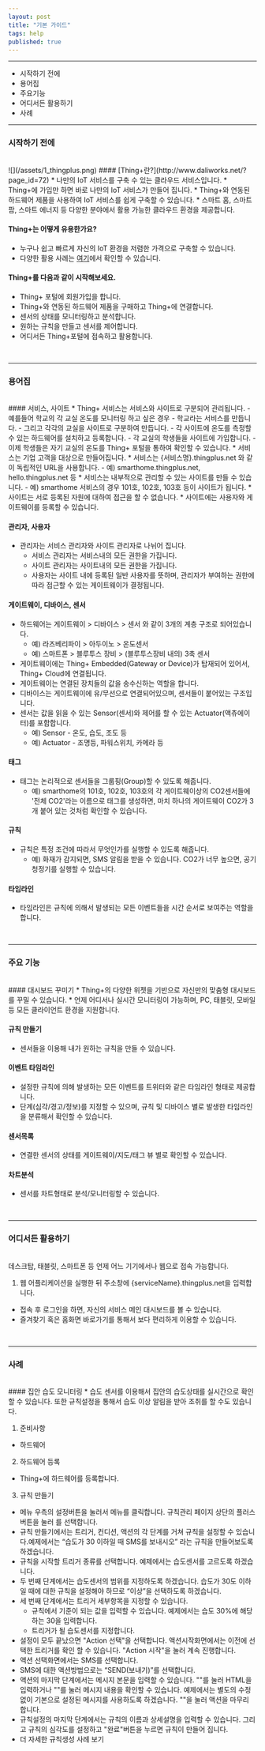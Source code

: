 ```yaml
---
layout: post
title: "기본 가이드"
tags: help
published: true
---
```


---
* 시작하기 전에
* 용어집 
* 주요기능
* 어디서든 활용하기
* 사례

---
### 시작하기 전에
<br>
![](/assets/1_thingplus.png)
#### [Thing+란?](http://www.daliworks.net/?page_id=72)
  * 나만의 IoT 서비스를 구축 수 있는 클라우드 서비스입니다.
  * Thing+에 가입만 하면 바로 나만의 IoT 서비스가 만들어 집니다.
  * Thing+와 연동된 하드웨어 제품을 사용하여 IoT 서비스를 쉽게 구축할 수 있습니다.
  * 스마트 홈, 스마트 팜, 스마트 에너지 등 다양한 분야에서 활용 가능한 클라우드 환경을 제공합니다.

#### Thing+는 어떻게 유용한가요?
* 누구나 쉽고 빠르게 자신의 IoT 환경을 저렴한 가격으로 구축할 수 있습니다.
* 다양한 활용 사례는 [여기](http://www.daliworks.net/?page_id=94)에서 확인할 수 있습니다.

#### Thing+를 다음과 같이 시작해보세요.
  * Thing+ 포털에 회원가입을 합니다.
  * Thing+와 연동된 하드웨어 제품을 구매하고 Thing+에 연결합니다.
  * 센서의 상태를 모니터링하고 분석합니다.
  * 원하는 규칙을 만들고 센서를 제어합니다.
  * 어디서든 Thing+포털에 접속하고 활용합니다.

<br>

---
### 용어집
<br>
#### 서비스, 사이트
* Thing+ 서비스는 서비스와 사이트로 구분되어 관리됩니다.
  - 예를들어 학교의 각 교실 온도를 모니터링 하고 싶은 경우
    - 학교라는 서비스를 만듭니다.
    - 그리고 각각의 교실을 사이트로 구분하여 만듭니다.
    - 각 사이트에 온도를 측정할 수 있는 하드웨어를 설치하고 등록합니다.
    - 각 교실의 학생들을 사이트에 가입합니다.
    - 이제 학생들은 자기 교실의 온도를 Thing+ 포털을 통하여 확인할 수 있습니다.
* 서비스는 기업 고객을 대상으로 만들어집니다.
* 서비스는 {서비스명}.thingplus.net 와 같이 독립적인 URL을 사용합니다.
  - 예) smarthome.thingplus.net, hello.thingplus.net 등
* 서비스는 내부적으로 관리할 수 있는 사이트를 만들 수 있습니다.
  - 예) smarthome 서비스의 경우 101호, 102호, 103호 등이 사이트가 됩니다.
* 사이트는 서로 등록된 자원에 대하여 접근을 할 수 없습니다.
* 사이트에는 사용자와 게이트웨이를 등록할 수 있습니다.

#### 관리자, 사용자
* 관리자는 서비스 관리자와 사이트 관리자로 나뉘어 집니다.
  - 서비스 관리자는 서비스내의 모든 권한을 가집니다.
  - 사이트 관리자는 사이트내의 모든 권한을 가집니다.
  - 사용자는 사이트 내에 등록된 일반 사용자를 뜻하며, 관리자가 부여하는 권한에 따라 접근할 수 있는 게이트웨이가 결정됩니다.

#### 게이트웨이, 디바이스, 센서
* 하드웨어는 게이트웨이 > 디바이스 > 센서 와 같이 3개의 계층 구조로 되어있습니다.
    - 예) 라즈베리파이 > 아두이노 > 온도센서
    - 예) 스마트폰 > 블루투스 장비 > (블루투스장비 내의) 3축 센서
* 게이트웨이에는 Thing+ Embedded(Gateway or Device)가 탑재되어 있어서, Thing+ Cloud에 연결됩니다.
* 게이트웨이는 연결된 장치들의 값을 송수신하는 역할을 합니다.
* 디바이스는 게이트웨이에 유/무선으로 연결되어있으며, 센서들이 붙어있는 구조입니다.
* 센서는 값을 읽을 수 있는 Sensor(센서)와 제어를 할 수 있는 Actuator(액츄에이터)를 포함합니다.
  - 예) Sensor - 온도, 습도, 조도 등
  - 예) Actuator - 조명등, 파워스위치, 카메라 등

#### 태그
* 태그는 논리적으로 센서들을 그룹핑(Group)할 수 있도록 해줍니다.
  - 예) smarthome의 101호, 102호, 103호의 각 게이트웨이상의 CO2센서들에 '전체 CO2'라는 이름으로 태그를 생성하면, 마치 하나의 게이트웨이 CO2가 3개 붙어 있는 것처럼 확인할 수 있습니다.

#### 규칙
* 규칙은 특정 조건에 따라서 무엇인가를 실행할 수 있도록 해줍니다.
  - 예) 화재가 감지되면, SMS 알림을 받을 수 있습니다. CO2가 너무 높으면, 공기청정기를 실행할 수 있습니다.

#### 타임라인
* 타임라인은 규칙에 의해서 발생되는 모든 이벤트들을 시간 순서로 보여주는 역할을 합니다.

<br>

---
### 주요 기능
<br>
#### 대시보드 꾸미기
* Thing+의 다양한 위젯을 기반으로 자신만의 맞춤형 대시보드를 꾸밀 수 있습니다.
* 언제 어디서나 실시간 모니터링이 가능하며, PC, 태블릿, 모바일 등 모든 클라이언트 환경을 지원합니다.

<!---
* [세부설명 바로가기]()
-->

#### 규칙 만들기
* 센서들을 이용해 내가 원하는 규칙을 만들 수 있습니다.

<!---
* [세부설명 바로가기]()
-->

#### 이벤트 타임라인
* 설정한 규칙에 의해 발생하는 모든 이벤트를 트위터와 같은 타임라인 형태로 제공합니다.
* 단계(심각/경고/정보)를 지정할 수 있으며, 규칙 및 디바이스 별로 발생한 타임라인을 분류해서 확인할 수 있습니다.

<!---
* [세부설명 바로가기]()
-->

#### 센서목록
* 연결한 센서의 상태를 게이트웨이/지도/태그 뷰 별로 확인할 수 있습니다.

<!---
* [세부설명 바로가기]()
-->

#### 차트분석
* 센서를 차트형태로 분석/모니터링할 수 있습니다.

<!---
* [세부설명 바로가기]()
-->

<br>

---
### 어디서든 활용하기
<br>
데스크탑, 태블릿, 스마트폰 등 언제 어느 기기에서나 웹으로 접속 가능합니다.

1. 웹 어플리케이션을 실행한 뒤 주소창에 {serviceName}.thingplus.net을 입력합니다.
* 접속 후 로그인을 하면, 자신의 서비스 메인 대시보드를 볼 수 있습니다.
* 즐겨찾기 혹은 홈화면 바로가기를 통해서 보다 편리하게 이용할 수 있습니다.

<br>

---
### 사례
<br>
#### 집안 습도 모니터링
  * 습도 센서를 이용해서 집안의 습도상태를 실시간으로 확인할 수 있습니다. 또한 규칙설정을 통해서 습도 이상 알림을 받아 조취를 할 수도 있습니다.

1. 준비사항
  * 하드웨어
2. 하드웨어 등록
  * Thing+에 하드웨어를 등록합니다.
3. 규칙 만들기
  * 메뉴 우측의 설정버튼을 눌러서 메뉴를 클릭합니다. 규칙관리 페이지 상단의 플러스 버튼을 눌러 를 선택합니다.
  * 규칙 만들기에서는 트리거, 컨디션, 액션의 각 단계를 거쳐 규칙을 설정할 수 있습니다.예제에서는 “습도가 30 이하일 때 SMS를 보내시오” 라는 규칙을 만들어보도록 하겠습니다.
  * 규칙을 시작할 트리거 종류를 선택합니다. 예제에서는 습도센서를 고르도록 하겠습니다.
  * 두 번째 단계에서는 습도센서의 범위를 지정하도록 하겠습니다. 습도가 30도 이하일 때에 대한 규칙을 설정해야 하므로 “이상”을 선택하도록 하겠습니다.
  * 세 번째 단계에서는 트리거 세부항목을 지정할 수 있습니다.
    - 규칙에서 기준이 되는 값을 입력할 수 있습니다. 예제에서는 습도 30%에 해당하는 30을 입력합니다.
    - 트리거가 될 습도센서를 지정합니다.
  * 설정이 모두 끝났으면 "Action 선택"을 선택합니다. 액션시작화면에서는 이전에 선택한 트리거를 확인 할 수 있습니다. "Action 시작"을 눌러 계속 진행합니다.
  * 액션 선택화면에서는 SMS를 선택합니다.
  * SMS에 대한 액션방법으로는 “SEND(보내기)”를 선택합니다.
  * 액션의 마지막 단계에서는 메시지 본문을 입력할 수 있습니다. ""를 눌러 HTML을 입력하거나 ""를 눌러 메시지 내용을 확인할 수 있습니다. 예제에서는 별도의 수정 없이 기본으로 설정된 메시지를 사용하도록 하겠습니다. ""을 눌러 액션을 마무리 합니다.
  * 규칙설정의 마지막 단계에서는 규칙의 이름과 상세설명을 입력할 수 있습니다. 그리고 규칙의 심각도를 설정하고 "완료"버튼을 누르면 규칙이 만들어 집니다.
  * 더 자세한 규칙생성 사례 보기

<!---
#### 사무실 공기 환기 알림 서비스
1. 준비사항
  - 하드웨어

2. 하드웨어 등록

3. 규칙 만들기
* CO2가 높으면 창문을 여세요.

#### 제어 서비스
-->

<!---
1. 시작하기전에
* 용어집
* 주요 기능
* 어디서든 활용하기
* 사례
-->
